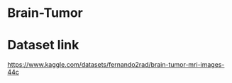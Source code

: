 # Brain-Tumor

# Dataset link
https://www.kaggle.com/datasets/fernando2rad/brain-tumor-mri-images-44c

